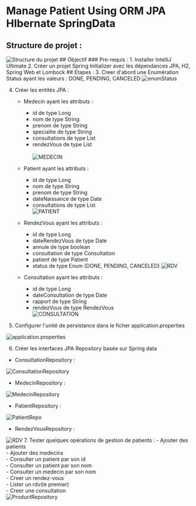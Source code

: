 # Manage Patient Using ORM JPA HIbernate SpringData
<h2>Structure de projet : </h2>
<img src="Capture/capture1.png" alt="Structure du projet">
## Objectif
### Pre-requis :
1. Installer IntelliJ Ultimate
2. Créer un projet Spring Initializer avec les dépendances JPA, H2, Spring Web et Lombock
## Etapes :
3. Creer d'abord une Enumération Status ayant les valeurs : DONE, PENDING, CANCELED

<img src="Capture/capture2.png" alt="enumStatus">

4. Créer les entités JPA : 
    - Medecin ayant les attributs :
       - id de type Long
       - nom de type String
       - prenom de type String
       - specialite de type String
       - consultations de type List<Consultation>
       - rendezVous de type List<RendezVous><br><br>
         <img src="Capture/capture4.png" alt="MEDECIN">
    - Patient ayant les attributs :
       - id de type Long
       - nom de type String
       - prenom de type String
       - dateNaissance de type Date
       - consultations de type List<Consultation><br>
         <img src="Capture/capture3.png" alt="PATIENT">

     - RendezVous ayant les attributs :
       - id de type Long
       - dateRendezVous de type Date
       - annule de type boolean
       - consultation de type Consultation
       - patient de type Patient
       - status de type Enum (DONE, PENDING, CANCELED)
         <img src="Capture/capture5.png" alt="RDV">

   - Consultation ayant les attributs :
       - id de type Long
       - dateConsultation de type Date
       - rapport de type String
       - rendezVous de type RendezVous<br>
         <img src="Capture/capture6.png" alt="CONSULTATION">

5. Configurer l'unité de persistance dans le ficher application.properties
<img src="Capture/capture7.png" alt="application.properties">

6. Créer les interfaces JPA Repository basée sur Spring data
- ConsultationRepository : 
<img src="Capture/capture8.png" alt="ConsultationRepository">

- MedecinRepository : 
<img src="Capture/capture9.png" alt="MedecinRepository">

- PatientRepository : 
<img src="Capture/capture10.png" alt="PatientRepo">

- RendezVousRepository : 
<img src="Capture/capture11.png" alt="RDV">
7. Tester quelques opérations de gestion de patients :
    - Ajouter des patients <br>
    - Ajouter des medecins <br>
    - Consulter un patient par son id <br>
    - Consulter un patient par son nom <br>
    - Consulter un medecin par son nom <br>
    - Creer un rendez-vous <br>
    - Lister un rdv(le premier) <br>
    - Creer une consultation <br>
<img src="Capture/capture12.png" alt="ProductRepository">
